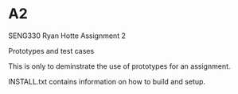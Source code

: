 # A2
SENG330
Ryan Hotte
Assignment 2

Prototypes and test cases

This is only to deminstrate the use of prototypes for an assignment.

INSTALL.txt contains information on how to build and setup.
